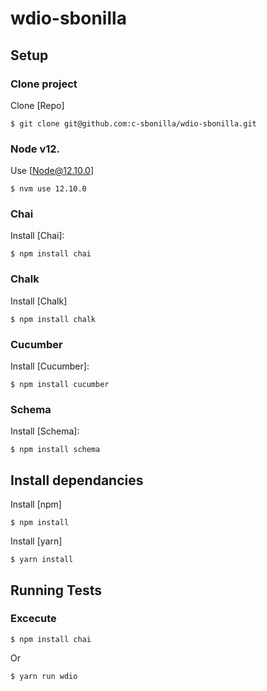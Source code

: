 # wdio-sbonilla

## Setup

### Clone project

Clone [Repo]

    $ git clone git@github.com:c-sbonilla/wdio-sbonilla.git

### Node v12.

Use [Node@12.10.0]
    
    $ nvm use 12.10.0

### Chai

Install [Chai]:

    $ npm install chai

### Chalk

Install [Chalk]

    $ npm install chalk
    
### Cucumber

Install [Cucumber]:

    $ npm install cucumber
    
### Schema

Install [Schema]:

    $ npm install schema
    
## Install dependancies

Install [npm]

    $ npm install
    
Install [yarn]

    $ yarn install
    
## Running Tests

### Excecute

    $ npm install chai
    
  Or
    
    $ yarn run wdio
